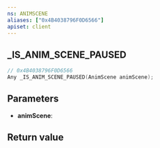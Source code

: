 ```yaml
---
ns: ANIMSCENE
aliases: ["0x4B4038796F0D6566"]
apiset: client
---
```

## _IS_ANIM_SCENE_PAUSED

```c
// 0x4B4038796F0D6566
Any _IS_ANIM_SCENE_PAUSED(AnimScene animScene);
```


## Parameters
* **animScene**:

## Return value